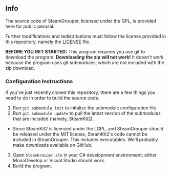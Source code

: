 ## Info ##

The source code of SteamGrouper, licensed under the GPL, is provided here for public perusal.

Further modifications and redistributions must follow the license provided in this repository, namely the [LICENSE](https://github.com/waylaidwanderer/SteamGrouper/blob/master/LICENSE) file.

**BEFORE YOU GET STARTED:** This program requires you use git to download the program.  **Downloading the zip will not work!**  It doesn't work because the program uses git submodules, which are not included with the zip download.

### Configuration Instructions ###

If you've just recently cloned this repository, there are a few things you need to do in order to build the source code.

1. Run `git submodule init` to initalize the submodule configuration file.
2. Run `git submodule update` to pull the latest version of the submodules that are included (namely, SteamKit2).
 - Since SteamKit2 is licensed under the LGPL, and SteamGrouper should be released under the MIT license, SteamKit2's code cannot be included in SteamGrouper.  This includes executables.  We'll probably make downloads available on GitHub.
3. Open `SteamGrouper.sln` in your C# development environment; either MonoDevelop or Visual Studio should work.
4. Build the program.